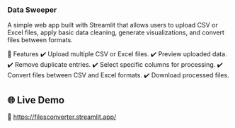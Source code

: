 ### Data Sweeper
A simple web app built with Streamlit that allows users to upload CSV or Excel files, apply basic data cleaning, generate visualizations, and convert files between formats.

🚀 Features
✔️ Upload multiple CSV or Excel files.
✔️ Preview uploaded data.
✔️ Remove duplicate entries.
✔️ Select specific columns for processing.
✔️ Convert files between CSV and Excel formats.
✔️ Download processed files.


## 🌐 Live Demo  
🔗 https://filesconverter.streamlit.app/
